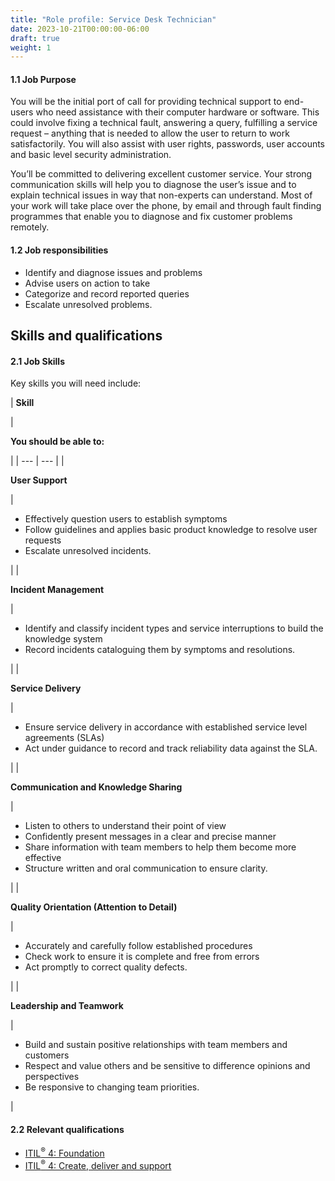 ```yaml
---
title: "Role profile: Service Desk Technician"
date: 2023-10-21T00:00:00-06:00
draft: true
weight: 1
---
```


#### 1.1 Job Purpose

You will be the initial port of call for providing technical support to end-users who need assistance with their computer hardware or software. This could involve fixing a technical fault, answering a query, fulfilling a service request – anything that is needed to allow the user to return to work satisfactorily. You will also assist with user rights, passwords, user accounts and basic level security administration.

You’ll be committed to delivering excellent customer service. Your strong communication skills will help you to diagnose the user’s issue and to explain technical issues in way that non-experts can understand. Most of your work will take place over the phone, by email and through fault finding programmes that enable you to diagnose and fix customer problems remotely.

#### 1.2 Job responsibilities

*   Identify and diagnose issues and problems
*   Advise users on action to take
*   Categorize and record reported queries
*   Escalate unresolved problems.

## Skills and qualifications

#### 2.1 Job Skills

Key skills you will need include:

| 
**Skill**

 | 

**You should be able to:**

 |
| --- | --- |
| 

**User Support**

 | 

*   Effectively question users to establish symptoms
*   Follow guidelines and applies basic product knowledge to resolve user requests
*   Escalate unresolved incidents.

 |
| 

**Incident Management**

 | 

*   Identify and classify incident types and service interruptions to build the knowledge system
*   Record incidents cataloguing them by symptoms and resolutions.

 |
| 

**Service Delivery**

 | 

*   Ensure service delivery in accordance with established service level agreements (SLAs)
*   Act under guidance to record and track reliability data against the SLA.

 |
| 

**Communication and Knowledge Sharing**

 | 

*   Listen to others to understand their point of view
*   Confidently present messages in a clear and precise manner
*   Share information with team members to help them become more effective
*   Structure written and oral communication to ensure clarity.



 |
| 

**Quality Orientation (Attention to Detail)**

 | 

*   Accurately and carefully follow established procedures
*   Check work to ensure it is complete and free from errors
*   Act promptly to correct quality defects.

 |
| 

**Leadership and Teamwork**

 | 

*   Build and sustain positive relationships with team members and customers
*   Respect and value others and be sensitive to difference opinions and perspectives
*   Be responsive to changing team priorities.

 |

#### 2.2 Relevant qualifications

*   [ITIL<sup>®</sup> 4: Foundation](https://www.axelos.com/certifications/itil-service-management/itil-4-foundation)
*   [ITIL<sup>®</sup> 4: Create, deliver and support](https://www.axelos.com/certifications/itil-service-management/managing-professional/create-deliver-and-support)
